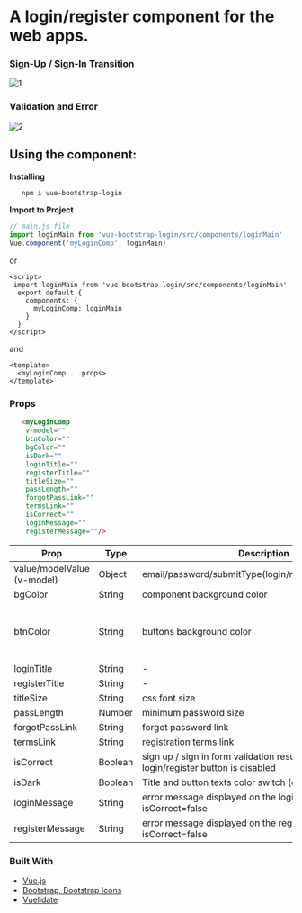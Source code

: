 # A login/register component for the web apps.

### Sign-Up / Sign-In Transition
![1](https://user-images.githubusercontent.com/14932895/162794507-9556211c-3cd6-494c-a322-44e5eb5dc06c.gif)
### Validation and Error
![2](https://user-images.githubusercontent.com/14932895/162794528-254ad16e-fb64-4fdc-8de3-d8f10cfc7445.gif)

## Using the component:

**Installing**

```bash
   npm i vue-bootstrap-login
```

**Import to Project**

```javascript
// main.js file
import loginMain from 'vue-bootstrap-login/src/components/loginMain'
Vue.component('myLoginComp', loginMain)
```
or

```vue
<script>
 import loginMain from 'vue-bootstrap-login/src/components/loginMain'
  export default {
    components: {
      myLoginComp: loginMain
    }
  }
</script>
```
and

```vue
<template>
  <myLoginComp ...props>
</template>
```
### Props
``` html
   <myLoginComp 
    v-model=""
    btnColor=""
    bgColor=""
    isDark=""
    loginTitle=""
    registerTitle=""            
    titleSize=""
    passLength=""
    forgotPassLink=""
    termsLink=""            
    isCorrect=""            
    loginMessage=""
    registerMessage=""/>
```
| Prop                       | Type    | Description                                                                               | Default                                                                   |
|----------------------------|---------|-------------------------------------------------------------------------------------------|---------------------------------------------------------------------------|
| value/modelValue (v-model) | Object  | email/password/submitType(login/register)/rememberMe                                      | {}                                                                        |
| bgColor                    | String  | component background color                                                                | transparent                                                               |
| btnColor                   | String  | buttons background color                                                                  | linear-gradient(90deg,rgba(6, 154, 231, 1) 0%,rgba(35, 204, 236, 1) 100%) |
| loginTitle                 | String  | -                                                                                         | WELCOME                                                                   |
| registerTitle              | String  | -                                                                                         | JOIN US!                                                                  |
| titleSize                  | String  | css font size                                                                             | 4rem                                                                      |
| passLength                 | Number  | minimum password size                                                                     | 6                                                                         |
| forgotPassLink             | String  | forgot password link                                                                      | #                                                                         |
| termsLink                  | String  | registration terms link                                                                   | #                                                                         |
| isCorrect                  | Boolean | sign up / sign in form validation result, when is false login/register button is disabled | true                                                                      |
| isDark                     | Boolean | Title and button texts color switch (dark/light)                                          | false                                                                     |
| loginMessage               | String  | error message displayed on the login button when isCorrect=false                          | information is incorrect                                                  |
| registerMessage            | String  | error message displayed on the register button when isCorrect=false                       | information is incorrect                                                  |

### Built With

* [Vue.js](https://vuejs.org/)
* [Bootstrap, Bootstrap Icons](https://getbootstrap.com)
* [Vuelidate](https://vuelidate-next.netlify.app/)
